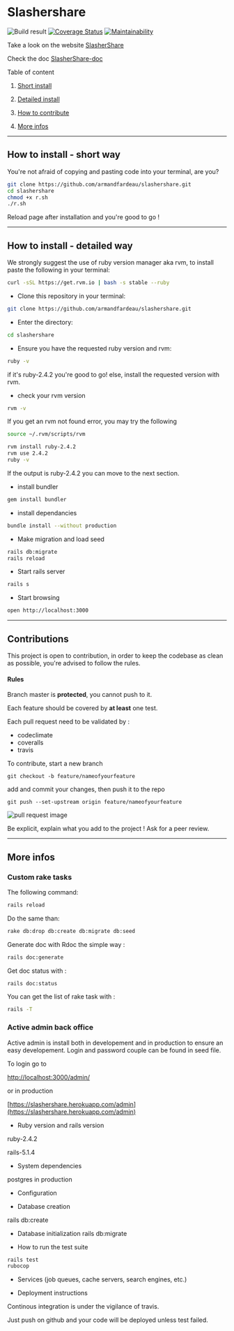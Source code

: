 # Slashershare 
![Build result](https://travis-ci.org/armandfardeau/slashershare.svg?branch=master)
[![Coverage Status](https://coveralls.io/repos/github/armandfardeau/slashershare/badge.svg?branch=master)](https://coveralls.io/github/armandfardeau/slashershare?branch=master)
[![Maintainability](https://api.codeclimate.com/v1/badges/4f04691b4116554cbe63/maintainability)](https://codeclimate.com/github/armandfardeau/slashershare/maintainability)

Take a look on the website [SlasherShare](https://slashershare.herokuapp.com/)

Check the doc [SlasherShare-doc](https://armandfardeau.github.io/slashershare/)

Table of content

1. [Short install](#how-to-install---short-way)

2. [Detailed install](#how-to-install---detailed-way)

3. [How to contribute](#contributions)

4. [More infos](#more-infos)

______________________________________________________________

## How to install - short way

You're not afraid of copying and pasting code into your terminal, are you?

```bash
git clone https://github.com/armandfardeau/slashershare.git
cd slashershare
chmod +x r.sh
./r.sh
```
Reload page after installation and you're good to go !

______________________________________________________________

## How to install - detailed way
We strongly suggest the use of ruby version manager aka rvm, to install paste the following in your terminal: 

``` bash
curl -sSL https://get.rvm.io | bash -s stable --ruby
```

* Clone this repository in your terminal: 

```bash
git clone https://github.com/armandfardeau/slashershare.git
```

* Enter the directory:

```bash
cd slashershare
```

* Ensure you have the requested ruby version and rvm:

```bash
ruby -v
```

if it's ruby-2.4.2 you're good to go! 
else, install the requested version with rvm.

* check your rvm version

```bash
rvm -v
```
If you get an rvm not found error, you may try the following

```bash
source ~/.rvm/scripts/rvm
```

```bash
rvm install ruby-2.4.2
rvm use 2.4.2
ruby -v
```
If the output is ruby-2.4.2 you can move to the next section.

* install bundler
```bash
gem install bundler
```
* install dependancies
```bash
bundle install --without production
```

* Make migration and load seed
```bash
rails db:migrate
rails reload
```

* Start rails server
```bash
rails s
```

* Start browsing
```bash
open http://localhost:3000
```

______________________________________________________________

## Contributions

This project is open to contribution, in order to keep the codebase as clean as possible, you're advised to follow the rules.

#### Rules 
Branch master is **protected**, you cannot push to it.

Each feature should be covered by **at least** one test.

Each pull request need to be validated by :

- codeclimate
- coveralls
- travis

To contribute, start a new branch

`git checkout -b feature/nameofyourfeature`

add and commit your changes, then push it to the repo

`git push --set-upstream origin feature/nameofyourfeature`

![pull request image](https://kirstiejane.github.io/friendly-github-intro/assets/images-slides/my-first-pr-new-pr1.png)

Be explicit, explain what you add to the project !
Ask for a peer review.

______________________________________________________________

## More infos

### Custom rake tasks

The following command:
```bash
rails reload
```
Do the same than: 
```bash 
rake db:drop db:create db:migrate db:seed
```

Generate doc with Rdoc the simple way :
```bash
rails doc:generate
```

Get doc status with :
```bash
rails doc:status
```

You can get the list of rake task with :
```bash
rails -T
```
### Active admin back office

Active admin is install both in developement and in production to ensure an easy developement.
Login and password couple can be found in seed file.

To login go to 

[http://localhost:3000/admin/](http://localhost:3000/admin/)

or in production

[https://slashershare.herokuapp.com/admin](https://slashershare.herokuapp.com/admin)



* Ruby version and rails version

ruby-2.4.2

rails-5.1.4

* System dependencies

postgres in production

* Configuration


* Database creation

rails db:create

* Database initialization
rails db:migrate

* How to run the test suite

```bash 
rails test
rubocop
```

* Services (job queues, cache servers, search engines, etc.)

* Deployment instructions

Continous integration is under the vigilance of travis.

Just push on github and your code will be deployed unless test failed.
